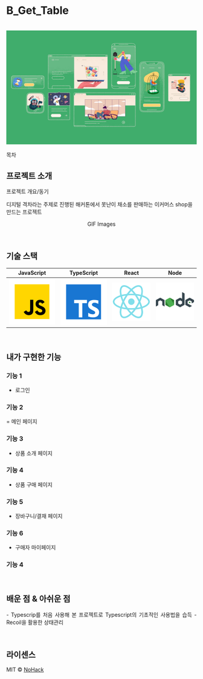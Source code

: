 # B_Get_Table

<p align="center">
  <br>
  <img src="./images/common/logo-sample.jpeg">
  <br>
</p>

목차

## 프로젝트 소개

<p align="justify">
프로젝트 개요/동기
</p>
<p> 디지털 격차라는 주제로 진행된 해커톤에서 못난이 채소를 판매하는 이커머스 shop을 만드는 프로젝트 </p>

<p align="center">
GIF Images
</p>

<br>

## 기술 스택

| JavaScript | TypeScript |  React   |  Node   |
| :--------: | :--------: | :------: | :-----: |
|   ![js]    |   ![ts]    | ![react] | ![node] |

<br>

## 내가 구현한 기능

### 기능 1
- 로그인

### 기능 2
= 메인 페이지

### 기능 3
- 상품 소개 페이지

### 기능 4
- 상품 구매 페이지

### 기능 5
- 장바구니/결재 페이지

### 기능 6
- 구매자 마이페이지
### 기능 4

<br>

## 배운 점 & 아쉬운 점

<p align="justify">
- Typescrip를 처음 사용해 본 프로젝트로 Typescript의 기초적인 사용법을 습득
- Recoil을 활용한 상태관리
</p>

<br>

## 라이센스

MIT &copy; [NoHack](mailto:lbjp114@gmail.com)

<!-- Stack Icon Refernces -->

[js]: /images/stack/javascript.svg
[ts]: /images/stack/typescript.svg
[react]: /images/stack/react.svg
[node]: /images/stack/node.svg
